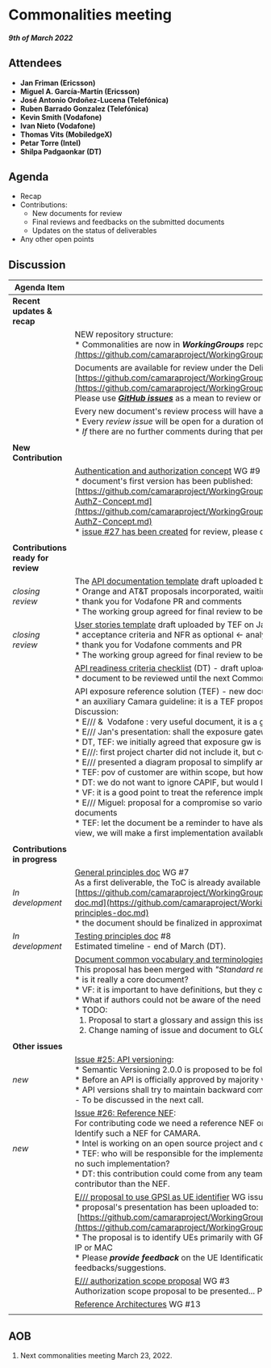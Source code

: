# Commonalities meeting

#### *9th of March 2022*

## Attendees

* **Jan Friman (Ericsson)**
* **Miguel A. García-Martín (Ericsson)**
* **José Antonio Ordoñez-Lucena (Telefónica)**
* **Ruben Barrado Gonzalez (Telefónica)**
* **Kevin Smith (Vodafone)**
* **Ivan Nieto (Vodafone)**
* **Thomas Vits (MobiledgeX)**
* **Petar Torre (Intel)**
* **Shilpa Padgaonkar (DT)**

## Agenda

* Recap
* Contributions:
    * New documents for review
    * Final reviews and feedbacks on the submitted documents
    * Updates on the status of deliverables
* Any other open points

## Discussion

| Agenda Item | Description |
| ----------- | ----------- |
| **Recent updates & recap** |  |
|  | NEW repository structure:<br>\* Commonalities are now in <i>**WorkingGroups**</i> repo: [https://github.com/camaraproject/WorkingGroups/tree/main/Commonalities](https://github.com/camaraproject/WorkingGroups/tree/main/Commonalities) |
|  | Documents are available for review under the Deliverables directory:<br>[https://github.com/camaraproject/WorkingGroups/blob/main/Commonalities/documentation/Deliverables/](https://github.com/camaraproject/WorkingGroups/blob/main/Commonalities/documentation/Deliverables/)<br>Please use [***GitHub issues***](https://github.com/camaraproject/WorkingGroups/issues?q=is%3Aissue+is%3Aopen+label%3Acommonalities) as a mean to review or verify the status of each deliverable. |
|  | Every new document's review process will have a dedicated GitHub issue:<br>\* Every *review issue* will be open for a duration of approximately **4 weeks**.<br>\* *If* there are no further comments during that period we consider the document as <b>*final*</b> and <b>*accepted*</b> by the working group. |
|  |  |
| **New Contribution** |  |
|  | [Authentication and authorization concept](https://github.com/camaraproject/rep_main/issues/25) WG #9<br>\* document's first version has been published:<br>[https://github.com/camaraproject/WorkingGroups/blob/main/Commonalities/documentation/Deliverables/CAMARA-AuthN-AuthZ-Concept.md](https://github.com/camaraproject/WorkingGroups/blob/main/Commonalities/documentation/Deliverables/CAMARA-AuthN-AuthZ-Concept.md)<br>\* [issue #27 has been created](https://github.com/camaraproject/WorkingGroups/issues/27) for review, please do not hesitate to post comments and reviews! |
|  |  |
| **Contributions ready for review** |  |
| *closing review* | The [API documentation template](https://github.com/camaraproject/WorkingGroups/blob/main/Commonalities/documentation/Deliverables/API-DocumentationTemplate.md)<span class="s1">&nbsp;</span>draft uploaded by DT on Dec 15, [Camara issue GitHub](https://github.com/camaraproject/rep_main/issues/23) #11<br>\* Orange and AT&T proposals incorporated, waiting for confirmation from Intel<br>\* thank you for Vodafone PR and comments<br>\* The working group agreed for final review to be **closed this week** if no further comments/objections appear under GitHub issues |
| *closing review* | [User stories template](https://github.com/camaraproject/WorkingGroups/blob/main/Commonalities/documentation/Deliverables/Userstory-template.md) draft uploaded by TEF on Jan 18, [GitHub issue](https://github.com/camaraproject/rep_main/issues/31) #6<br>\* acceptance criteria and NFR as optional <- analyzed internally by TEF<br>\* thank you for Vodafone comments and PR<br>\* The working group agreed for final review to be **closed this week** if no further comments/objections appear under GitHub issues |
|  | [API readiness criteria checklist](https://github.com/camaraproject/WorkingGroups/blob/main/Commonalities/documentation/Deliverables/API-Readiness-Checklist.md) (DT) - draft uploaded by DT on Jan 26, [GitHub issue](https://github.com/camaraproject/rep_main/issues/35) #5<br>\* document to be reviewed until the next Commonalities meeting |
|  | API exposure reference solution (TEF) - new document for review (Feb 4), [GitHub issue](https://github.com/camaraproject/rep_main/issues/41) #1<br>\* an auxiliary Camara guideline: it is a TEF proposal for partners interested in examples of exposing with CAPIF<br>Discussion:<br>\* E/// &  Vodafone : very useful document, it is a good reference for future use<br>\* E/// Jan's presentation: shall the exposure gateway be in scope as shown in the API Exposure Reference description?<br>\* DT, TEF: we initially agreed that exposure gw is not within the scope. This is a reference solution.<br>\* E///: first project charter did not include it, but could we update it and add it to the scope?<br>\* E/// presented a diagram proposal to simplify and generailize an API with CAPIF. An example case for QoD was provided.<br>\* TEF: pov of customer are within scope, but how to manage operation are out of scope <br>\* DT: we do not want to ignore CAPIF, but would like to have a simpler developer friendly approach in Camara<br>\* VF: it is a good point to treat the reference implementation as a formative and useful document <br>\* E/// Miguel: proposal for a compromise so various audiences can be informed on the CAPIF standard through e.g., annexes to documents<br>\* TEF: let the document be a reminder to have also exposure capabilities implemented and documented from operators point of view, we will make a first implementation available for the community |
|  |  |
| **Contributions in progress** |  |
| *In development* | [General principles doc](https://github.com/camaraproject/rep_main/issues/29) WG #7<br>As a first deliverable, the ToC is already available at:<br>[https://github.com/camaraproject/WorkingGroups/blob/main/Commonalities/documentation/Deliverables/General-principles-doc.md](https://github.com/camaraproject/WorkingGroups/blob/main/Commonalities/documentation/Deliverables/General-principles-doc.md)<br>\* the document should be finalized in approximately 2 weeks |
| *In development* | [Testing principles doc](https://github.com/camaraproject/rep_main/issues/28) #8<br>Estimated timeline - end of March (DT). |
|  | [Document common vocabulary and terminologies across API families => Standard resources description](https://github.com/camaraproject/rep_main/issues/24) WG#10<br>This proposal has been merged with *"Standard resource description doc"* issue:<br>\* is it really a core document?<br>\* VF: it is important to have definitions, but they could be addressed through e.g., hyperlinks<br>\* What if authors could not be aware of the need to define certain terms that may be obscure to wider audience?<br>\* TODO:<br>  1. Proposal to start a glossary and assign this issue as a common working group task<br>  2. Change naming of issue and document to GLOSSARY |
|  |  |
| **Other issues** |  |
| *new* | [Issue #25: API versioning](https://github.com/camaraproject/WorkingGroups/issues/25):<br>\* Semantic Versioning 2.0.0 is proposed to be followed<br>\* Before an API is officially approved by majority vote in the working group, the version should be < 1.0<br>\* API versions shall try to maintain backward compatibility.<br>\- To be discussed in the next call\. |
| *new* | [Issue #26: Reference NEF](https://github.com/camaraproject/WorkingGroups/issues/26):<br>For contributing code we need a reference NEF on which the code can be based.<br>Identify such a NEF for CAMARA.<br>\* Intel is working on an open source project and could possibly provide a reference NEF.<br>\* TEF: who will be responsible for the implementation of a translation function? How could we validate this service api if we have no such implementation?<br>\* DT: this contribution could come from any team member, e.g., the transformation function could be created by a different contributor than the NEF. |
|  | [E/// proposal to use GPSI as UE identifier](https://github.com/camaraproject/rep_main/issues/36) WG issue #4<br>\* proposal's presentation has been uploaded to:<br> [https://github.com/camaraproject/WorkingGroups/blob/main/Commonalities/documentation/Deliverables/UE%20identifiers.pptx](https://github.com/camaraproject/WorkingGroups/blob/main/Commonalities/documentation/Deliverables/UE%20identifiers.pptx)<br>\* The proposal is to identify UEs primarily with GPSI (in any existing format either MSISDN or ext identifier) and optionally with UE IP or MAC<br>\* Please <i>**provide feedback**</i> on the UE Identification proposal presented by E/// *in the relevant issue*, so that we can track all the feedbacks/suggestions. |
|  | [E/// authorization scope proposal](https://github.com/camaraproject/rep_main/issues/37) WG #3<br>Authorization scope proposal to be presented... Possibly synergy with the auth. concept (WG #9). |
|  | [Reference Architectures](https://github.com/camaraproject/WorkingGroups/issues/13)<span class="js-issue-title markdown-title" style="box-sizing: border-box;">&nbsp;WG #13</span> |
|  |  |

## AOB

1. Next commonalities meeting March 23, 2022.
